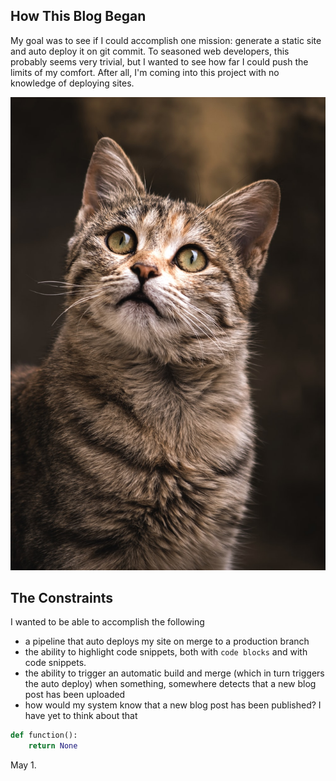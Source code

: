 <!-- title: How I'm Hosting This Blog -->
<!-- author: Dave -->

## How This Blog Began
My goal was to see if I could accomplish one mission: generate a static site and auto deploy it on git commit. To seasoned web developers, this probably seems very trivial, but I wanted to see how far I could push the limits of my comfort. After all, I'm coming into this project with no knowledge of deploying sites.

![alt text](/images/cat.jpeg)

## The Constraints

I wanted to be able to accomplish the following
- a pipeline that auto deploys my site on merge to a production branch
- the ability to highlight code snippets, both with `code blocks` and with code snippets. 
- the ability to trigger an automatic build and merge (which in turn triggers the auto deploy) when something, somewhere detects that a new blog post has been uploaded
- how would my system know that a new blog post has been published? I have yet to think about that

```py
def function():
    return None
```

May 1.
